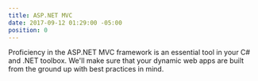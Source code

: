 ```yaml
---
title: ASP.NET MVC
date: 2017-09-12 01:29:00 -05:00
position: 0
---
```


Proficiency in the ASP.NET MVC framework is an essential tool in your C# and .NET toolbox. We'll make sure that your dynamic web apps are built from the ground up with best practices in mind.